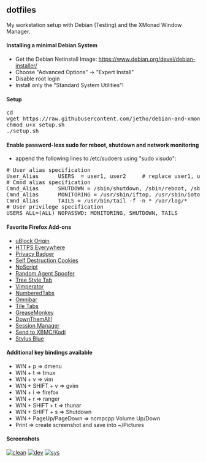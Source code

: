 ## dotfiles

My workstation setup with Debian (Testing) and the XMonad Window Manager. 

#### Installing a minimal Debian System
- Get the Debian Netinstall Image: https://www.debian.org/devel/debian-installer/
- Choose "Advanced Options" -> "Expert Install"
- Disable root login
- Install only the "Standard System Utilities"!

#### Setup
<pre>
cd
wget https://raw.githubusercontent.com/jetho/debian-and-xmonad-Config/master/setup.sh
chmod u+x setup.sh
./setup.sh
</pre>

#### Enable password-less sudo for reboot, shutdown and network monitoring
- append the following lines to /etc/sudoers using "sudo visudo":
<pre>
# User alias specification
User_Alias      USERS  = user1, user2     # replace user1, user2 etc. with real user names
# Cmnd alias specification
Cmnd_Alias      SHUTDOWN = /sbin/shutdown, /sbin/reboot, /sbin/halt
Cmnd_Alias      MONITORING = /usr/sbin/iftop, /usr/sbin/iotop, /usr/sbin/nethogs
Cmnd_Alias      TAILS = /usr/bin/tail -f -n * /var/log/*
# User privilege specification
USERS ALL=(ALL) NOPASSWD: MONITORING, SHUTDOWN, TAILS
</pre>


#### Favorite Firefox Add-ons
- [uBlock Origin](https://addons.mozilla.org/pt-br/firefox/addon/ublock-origin/)
- [HTTPS Everywhere](https://www.eff.org/https-everywhere)
- [Privacy Badger](https://addons.mozilla.org/pt-br/firefox/addon/privacy-badger-firefox/)
- [Self Destruction Cookies](https://addons.mozilla.org/pt-br/firefox/addon/self-destructing-cookies/)
- [NoScript](https://addons.mozilla.org/en-us/firefox/addon/noscript/)
- [Random Agent Spoofer](https://addons.mozilla.org/pt-br/firefox/addon/random-agent-spoofer/)
- [Tree Style Tab](https://addons.mozilla.org/pt-br/firefox/addon/tree-style-tab/)
- [Vimperator](https://addons.mozilla.org/en-us/firefox/addon/vimperator/)
- [NumberedTabs](https://addons.mozilla.org/En-us/firefox/addon/numberedtabs/)
- [Omnibar](https://addons.mozilla.org/en-us/firefox/addon/omnibar/)
- [Tile Tabs](https://addons.mozilla.org/en-us/firefox/addon/tile-tabs/)
- [GreaseMonkey](https://addons.mozilla.org/en-us/firefox/addon/greasemonkey/)
- [DownThemAll!](https://addons.mozilla.org/en-us/firefox/addon/downthemall/)
- [Session Manager](https://addons.mozilla.org/en-us/firefox/addon/session-manager/)
- [Send to XBMC/Kodi](https://addons.mozilla.org/en-US/firefox/addon/send-to-xbmc/)
- [Stylus Blue](https://addons.mozilla.org/de/firefox/addon/stylus-blue/)


#### Additional key bindings available
- WIN + p => dmenu
- WIN + t => tmux
- WIN + v => vim
- WIN + SHIFT + v => gvim
- WIN + i => firefox
- WIN + r => ranger
- WIN + SHIFT + t => thunar
- WIN + SHIFT + s => Shutdown
- WIN + PageUp/PageDown => ncmpcpp Volume Up/Down
- Print => create screenshot and save into ~/Pictures

#### Screenshots

[![clean](https://raw.github.com/jetho/debian-and-xmonad-Config/master/screenshots/clean_th.png)](https://raw.github.com/jetho/debian-and-xmonad-Config/master/screenshots/clean.png)
[![dev](https://raw.github.com/jetho/debian-and-xmonad-Config/master/screenshots/dev_th.png)](https://raw.github.com/jetho/debian-and-xmonad-Config/master/screenshots/dev.png)
[![sys](https://raw.github.com/jetho/debian-and-xmonad-Config/master/screenshots/sys_th.png)](https://raw.github.com/jetho/debian-and-xmonad-Config/master/screenshots/sys.png)
